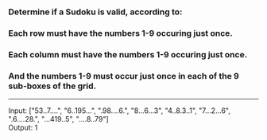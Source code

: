### Determine if a Sudoku is valid, according to:

### Each row must have the numbers 1-9 occuring just once.

### Each column must have the numbers 1-9 occuring just once.

### And the numbers 1-9 must occur just once in each of the 9 sub-boxes of the grid.

<hr>
Input: ["53..7....", "6..195...", ".98....6.", "8...6...3", "4..8.3..1", "7...2...6", ".6....28.", "...419..5", "....8..79"]<br>
Output: 1
